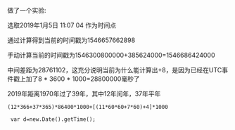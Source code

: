 做了一个实验:

选取2019年1月5日  11:07 04 作为时间点

通过计算得到当前的时间戳为1546657662898

手动计算当前的时间戳为1546300800000+385624000=1546686424000

中间差距为28761102，这充分说明当前为什么能计算出+8，是因为已经在UTC事件戳上加了8 * 3600 * 1000=28800000毫秒了

2019年距离1970年过了39年，其中12年闰年，37年平年

    (12*366+37*365)*86400*1000+[(11*60*60+7*60)+4]*1000

     var d=new.Date().getTime();

